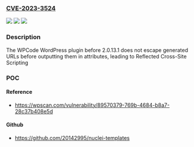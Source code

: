 ### [CVE-2023-3524](https://cve.mitre.org/cgi-bin/cvename.cgi?name=CVE-2023-3524)
![](https://img.shields.io/static/v1?label=Product&message=WPCode&color=blue)
![](https://img.shields.io/static/v1?label=Version&message=0%3C%202.0.13.1%20&color=brighgreen)
![](https://img.shields.io/static/v1?label=Vulnerability&message=CWE-79%20Cross-Site%20Scripting%20(XSS)&color=brighgreen)

### Description

The WPCode WordPress plugin before 2.0.13.1 does not escape generated URLs before outputting them in attributes, leading to Reflected Cross-Site Scripting

### POC

#### Reference
- https://wpscan.com/vulnerability/89570379-769b-4684-b8a7-28c37b408e5d

#### Github
- https://github.com/20142995/nuclei-templates

